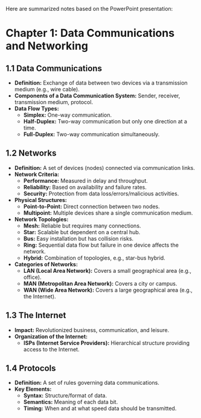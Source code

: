 Here are summarized notes based on the PowerPoint presentation:  
# **Chapter 1: Data Communications and Networking**

## **1.1 Data Communications**
- **Definition:** Exchange of data between two devices via a transmission medium (e.g., wire cable).
- **Components of a Data Communication System:** Sender, receiver, transmission medium, protocol.
- **Data Flow Types:**  
  - **Simplex:** One-way communication.  
  - **Half-Duplex:** Two-way communication but only one direction at a time.  
  - **Full-Duplex:** Two-way communication simultaneously.  

## **1.2 Networks**
- **Definition:** A set of devices (nodes) connected via communication links.
- **Network Criteria:**  
  - **Performance:** Measured in delay and throughput.  
  - **Reliability:** Based on availability and failure rates.  
  - **Security:** Protection from data loss/errors/malicious activities.  
- **Physical Structures:**  
  - **Point-to-Point:** Direct connection between two nodes.  
  - **Multipoint:** Multiple devices share a single communication medium.  
- **Network Topologies:**  
  - **Mesh:** Reliable but requires many connections.  
  - **Star:** Scalable but dependent on a central hub.  
  - **Bus:** Easy installation but has collision risks.  
  - **Ring:** Sequential data flow but failure in one device affects the network.  
  - **Hybrid:** Combination of topologies, e.g., star-bus hybrid.  
- **Categories of Networks:**  
  - **LAN (Local Area Network):** Covers a small geographical area (e.g., office).  
  - **MAN (Metropolitan Area Network):** Covers a city or campus.  
  - **WAN (Wide Area Network):** Covers a large geographical area (e.g., the Internet).  

## **1.3 The Internet**
- **Impact:** Revolutionized business, communication, and leisure.  
- **Organization of the Internet:**  
  - **ISPs (Internet Service Providers):** Hierarchical structure providing access to the Internet.  

## **1.4 Protocols**
- **Definition:** A set of rules governing data communications.  
- **Key Elements:**  
  - **Syntax:** Structure/format of data.  
  - **Semantics:** Meaning of each data bit.  
  - **Timing:** When and at what speed data should be transmitted.  
